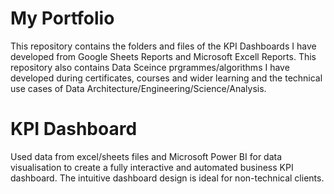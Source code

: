 # My Portfolio
This repository contains the folders and files of the KPI Dashboards I have developed from Google Sheets Reports and Microsoft Excell Reports. This repository also contains Data Sceince prgrammes/algorithms I have developed during certificates, courses and wider learning and the technical use cases of Data Architecture/Engineering/Science/Analysis.  

# KPI Dashboard
Used data from excel/sheets files and Microsoft Power BI for data visualisation to create a fully interactive and automated business KPI dashboard. The intuitive dashboard design is ideal for non-technical clients.
